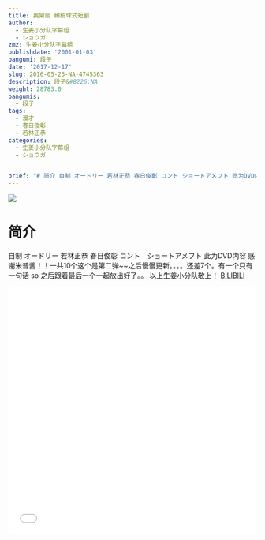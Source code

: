```yaml
---
title: 奥黛丽 橄榄球式短剧
author:
  - 生姜小分队字幕组
  - ショウガ
zmz: 生姜小分队字幕组
publishdate: '2001-01-03'
bangumi: 段子
date: '2017-12-17'
slug: 2016-05-23-NA-4745363
description: 段子&#8226;NA
weight: 28783.0
bangumis:
  - 段子
tags:
  - 漫才
  - 春日俊彰
  - 若林正恭
categories:
  - 生姜小分队字幕组
  - ショウガ


brief: "# 简介 自制 オードリー 若林正恭 春日俊彰 コント ショートアメフト 此为DVD内容 感谢米普酱！！一共10个这个是第二弹~~之后慢慢更新。。。。还差7个。有一个只有一句话 so 之后跟着最后一个一起放出好了。。 以上生姜小分队敬上！"
---
```

![](https://i.imgur.com/AI2avSl.png)
# 简介  
自制 オードリー  若林正恭  春日俊彰
コント　ショートアメフト
此为DVD内容 感谢米普酱！！一共10个这个是第二弹~~之后慢慢更新。。。。还差7个。有一个只有一句话 so 之后跟着最后一个一起放出好了。。
以上生姜小分队敬上！
  [BILIBILI](https://www.bilibili.com/video/av4745363/)

<div class="vcontainer">  <iframe class="video" src="//www.bilibili.com/blackboard/player.html?aid=4745363" width="100%" height="500" frameborder="0" allowfullscreen="allowfullscreen"></iframe></div>

